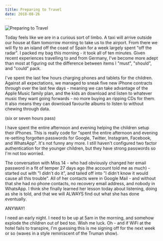 ```yaml
---
title: Preparing to Travel
date: 2018-08-26
---
```


![Preparing to Travel](https://source.unsplash.com/ZYYS1kapOm8/1600x900)

Today feels like we are in a curious sort of limbo. A taxi will arrive outside our house at 6am tomorrow morning to take us to the airport. From there we will fly to an island off the coast of Spain for a week largely spent "off the radar". I packed my bag this morning - it took all of ten minutes. Given recent experiences travelling to and from Germany, I've become more adept than most at figuring out the difference between items I "must", "should", and "could" pack.

I've spent the last few hours charging phones and tablets for the children. Against all expectations, we managed to sneak five new iPhone contracts through over the last few days - meaning we can take advantage of the Apple Music family plan, and the kids an download and listen to whatever music they want going forwards - no more buying an ripping CDs for them. It also means they can download favourite albums to listen to without chewing through data.

(six or seven hours pass)

I have spent the entire afternoon and evening helping the children setup their iPhones. This is really code for "spent the entire afternoon and evening re-setting forgotten passwords for Google, Twitter, Instagram, Facebook, and WhatsApp". It's not funny any more. I still haven't configured two factor authentication for the younger children, but they have strong passwords so I'm not too worried.

The conversation with Miss 14 - who had obviously changed her email password in a fit of temper 27 days ago (the account told me as much) - started out with "I didn't do it", and tailed off into "I didn't know it would cause all this trouble". All of her contacts were in Google Mail - and without that she had no phone contacts, no recovery email address, and nobody in WhatsApp. I think she finally learned her lesson today about listening, doing as she is told, and that we will ALWAYS find out what she has done eventually.

ANYWAY!

I need an early night. I need to be up at 5am in the morning, and somehow explode the children out of bed too. Wish me luck. Oh - and if WiFi at the hotel fails to transpire, I'm guessing this is me signing off for the next week or so (waves in a style reminiscent of the Truman show).